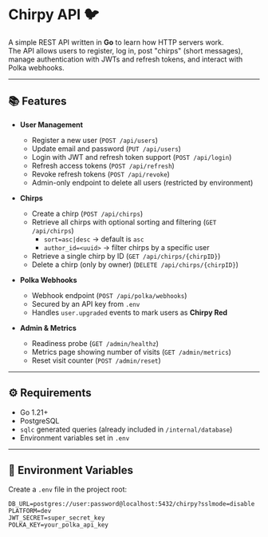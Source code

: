 # Chirpy API 🐦

A simple REST API written in **Go** to learn how HTTP servers work.  
The API allows users to register, log in, post "chirps" (short messages), manage authentication with JWTs and refresh tokens, and interact with Polka webhooks.

---

## 📚 Features

- **User Management**
  - Register a new user (`POST /api/users`)
  - Update email and password (`PUT /api/users`)
  - Login with JWT and refresh token support (`POST /api/login`)
  - Refresh access tokens (`POST /api/refresh`)
  - Revoke refresh tokens (`POST /api/revoke`)
  - Admin-only endpoint to delete all users (restricted by environment)

- **Chirps**
  - Create a chirp (`POST /api/chirps`)
  - Retrieve all chirps with optional sorting and filtering (`GET /api/chirps`)
    - `sort=asc|desc` → default is `asc`
    - `author_id=<uuid>` → filter chirps by a specific user
  - Retrieve a single chirp by ID (`GET /api/chirps/{chirpID}`)
  - Delete a chirp (only by owner) (`DELETE /api/chirps/{chirpID}`)

- **Polka Webhooks**
  - Webhook endpoint (`POST /api/polka/webhooks`)
  - Secured by an API key from `.env`
  - Handles `user.upgraded` events to mark users as **Chirpy Red**

- **Admin & Metrics**
  - Readiness probe (`GET /admin/healthz`)
  - Metrics page showing number of visits (`GET /admin/metrics`)
  - Reset visit counter (`POST /admin/reset`)

---

## ⚙️ Requirements

- Go 1.21+
- PostgreSQL
- `sqlc` generated queries (already included in `/internal/database`)
- Environment variables set in `.env`

---

## 🔑 Environment Variables

Create a `.env` file in the project root:

```env
DB_URL=postgres://user:password@localhost:5432/chirpy?sslmode=disable
PLATFORM=dev
JWT_SECRET=super_secret_key
POLKA_KEY=your_polka_api_key
